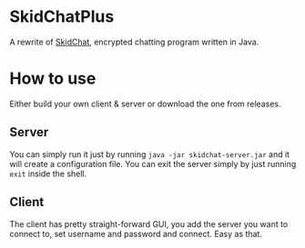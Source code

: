 
# SkidChatPlus

A rewrite of [SkidChat](https://github.com/sqlskid/SkidChat-old), encrypted chatting program written in Java.

# How to use

Either build your own client & server or download the one from releases.

## Server
You can simply run it just by running ```java -jar skidchat-server.jar``` and it will create a configuration file.
You can exit the server simply by just running ```exit``` inside the shell.

## Client
The client has pretty straight-forward GUI, you add the server you want to connect to, set username and password and connect. Easy as that.
